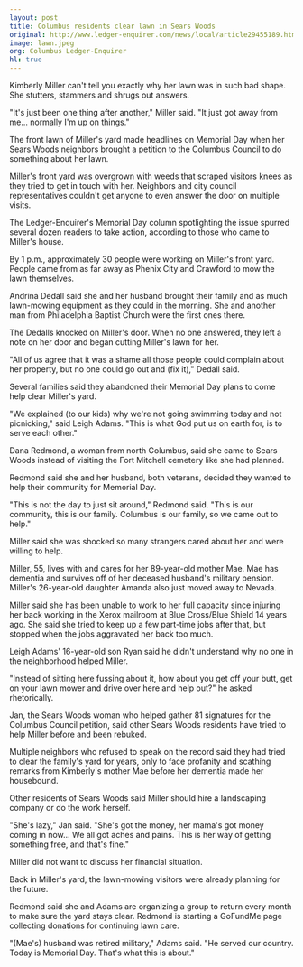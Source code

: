 ```yaml
---
layout: post
title: Columbus residents clear lawn in Sears Woods
original: http://www.ledger-enquirer.com/news/local/article29455189.html
image: lawn.jpeg
org: Columbus Ledger-Enquirer
hl: true
---
```


Kimberly Miller can't tell you exactly why her lawn was in such bad shape. She stutters, stammers and shrugs out answers.

<!--break-->

"It's just been one thing after another," Miller said. "It just got away from me... normally I'm up on things."

The front lawn of Miller's yard made headlines on Memorial Day when her Sears Woods neighbors brought a petition to the Columbus Council to do something about her lawn.

Miller's front yard was overgrown with weeds that scraped visitors knees as they tried to get in touch with her. Neighbors and city council representatives couldn't get anyone to even answer the door on multiple visits.

The Ledger-Enquirer's Memorial Day column spotlighting the issue spurred several dozen readers to take action, according to those who came to Miller's house.

By 1 p.m., approximately 30 people were working on Miller's front yard. People came from as far away as Phenix City and Crawford to mow the lawn themselves.

Andrina Dedall said she and her husband brought their family and as much lawn-mowing equipment as they could in the morning. She and another man from Philadelphia Baptist Church were the first ones there.

The Dedalls knocked on Miller's door. When no one answered, they left a note on her door and began cutting Miller's lawn for her.

"All of us agree that it was a shame all those people could complain about her property, but no one could go out and (fix it)," Dedall said.

Several families said they abandoned their Memorial Day plans to come help clear Miller's yard.

"We explained (to our kids) why we're not going swimming today and not picnicking," said Leigh Adams. "This is what God put us on earth for, is to serve each other."

Dana Redmond, a woman from north Columbus, said she came to Sears Woods instead of visiting the Fort Mitchell cemetery like she had planned.

Redmond said she and her husband, both veterans, decided they wanted to help their community for Memorial Day.

"This is not the day to just sit around," Redmond said. "This is our community, this is our family. Columbus is our family, so we came out to help."

Miller said she was shocked so many strangers cared about her and were willing to help.

Miller, 55, lives with and cares for her 89-year-old mother Mae. Mae has dementia and survives off of her deceased husband's military pension. Miller's 26-year-old daughter Amanda also just moved away to Nevada.

Miller said she has been unable to work to her full capacity since injuring her back working in the Xerox mailroom at Blue Cross/Blue Shield 14 years ago. She said she tried to keep up a few part-time jobs after that, but stopped when the jobs aggravated her back too much.

Leigh Adams' 16-year-old son Ryan said he didn't understand why no one in the neighborhood helped Miller.

"Instead of sitting here fussing about it, how about you get off your butt, get on your lawn mower and drive over here and help out?" he asked rhetorically.

Jan, the Sears Woods woman who helped gather 81 signatures for the Columbus Council petition, said other Sears Woods residents have tried to help Miller before and been rebuked.

Multiple neighbors who refused to speak on the record said they had tried to clear the family's yard for years, only to face profanity and scathing remarks from Kimberly's mother Mae before her dementia made her housebound.

Other residents of Sears Woods said Miller should hire a landscaping company or do the work herself.

"She's lazy," Jan said. "She's got the money, her mama's got money coming in now... We all got aches and pains. This is her way of getting something free, and that's fine."

Miller did not want to discuss her financial situation.

Back in Miller's yard, the lawn-mowing visitors were already planning for the future.

Redmond said she and Adams are organizing a group to return every month to make sure the yard stays clear. Redmond is starting a GoFundMe page collecting donations for continuing lawn care.

"(Mae's) husband was retired military," Adams said. "He served our country. Today is Memorial Day. That's what this is about."